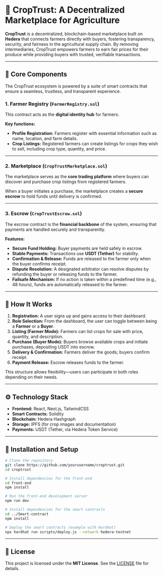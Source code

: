 # 🌱 CropTrust: A Decentralized Marketplace for Agriculture

**CropTrust** is a decentralized, blockchain-based marketplace built on **Hedera** that connects farmers directly with buyers, fostering transparency, security, and fairness in the agricultural supply chain.
By removing intermediaries, CropTrust empowers farmers to earn fair prices for their produce while providing buyers with trusted, verifiable transactions.

---

## 🌾 Core Components

The CropTrust ecosystem is powered by a suite of smart contracts that ensure a seamless, trustless, and transparent experience.

### 1. Farmer Registry (`FarmerRegistry.sol`)

This contract acts as the **digital identity hub** for farmers.

**Key functions:**

* **Profile Registration:** Farmers register with essential information such as name, location, and farm details.
* **Crop Listings:** Registered farmers can create listings for crops they wish to sell, including crop type, quantity, and price.

---

### 2. Marketplace (`CropTrustMarketplace.sol`)

The marketplace serves as the **core trading platform** where buyers can discover and purchase crop listings from registered farmers.

When a buyer initiates a purchase, the marketplace creates a **secure escrow** to hold funds until delivery is confirmed.

---

### 3. Escrow (`CropTrustEscrow.sol`)

The escrow contract is the **financial backbone** of the system, ensuring that payments are handled securely and transparently.

**Features:**

* **Secure Fund Holding:** Buyer payments are held safely in escrow.
* **Stable Payments:** Transactions use **USDT (Tether)** for stability.
* **Confirmation & Release:** Funds are released to the farmer only when the buyer confirms receipt.
* **Dispute Resolution:** A designated arbitrator can resolve disputes by refunding the buyer or releasing funds to the farmer.
* **Failsafe Mechanism:** If no action is taken within a predefined time (e.g., 48 hours), funds are automatically released to the farmer.

---

## 🧭 How It Works

1. **Registration:** A user signs up and gains access to their dashboard.
2. **Role Selection:** From the dashboard, the user can toggle between being a **Farmer** or a **Buyer**.
3. **Listing (Farmer Mode):** Farmers can list crops for sale with price, quantity, and description.
4. **Purchase (Buyer Mode):** Buyers browse available crops and initiate purchases, depositing USDT into escrow.
5. **Delivery & Confirmation:** Farmers deliver the goods; buyers confirm receipt.
6. **Payment Release:** Escrow releases funds to the farmer.

This structure allows flexibility—users can participate in both roles depending on their needs.

---

## ⚙️ Technology Stack

* **Frontend:** React, Next.js, TailwindCSS
* **Smart Contracts:** Solidity
* **Blockchain:** Hedera Hashgraph
* **Storage:** IPFS (for crop images and documentation)
* **Payments:** USDT (Tether, via Hedera Token Service)

---

## 🚀 Installation and Setup

```bash
# Clone the repository
git clone https://github.com/yourusername/croptrust.git
cd croptrust

# Install dependencies for the front-end
cd front-end
npm install

# Run the front-end development server
npm run dev

# Install dependencies for the smart contracts
cd ../Smart-contract
npm install

# Deploy the smart contracts (example with Hardhat)
npx hardhat run scripts/deploy.js --network hedera-testnet
```

---

## 📜 License

This project is licensed under the **MIT License**.
See the [LICENSE](LICENSE) file for details.
